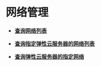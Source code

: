# 网络管理<a name="ZH-CN_TOPIC_0031167513"></a>

-   **[查询网络列表](查询网络列表.md)**  

-   **[查询指定弹性云服务器的网络列表](查询指定弹性云服务器的网络列表.md)**  

-   **[查询弹性云服务器的指定网络](查询弹性云服务器的指定网络.md)**  



